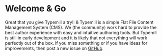 # Wel&shy;come &amp; Go

Great that you give Typemill a try!! &amp;  Type&shy;mill is a simple Flat File Content Management System (CMS). We (the community) work hard to provide the best author experience with easy and intuitive authoring tools. But Typemill is still in early development and it is likely that not everything will work perfectly out of the box. If you miss something or if you have ideas for improvements, then post a new issue on [GitHub](https://github.com/typemill/typemill/issues).

